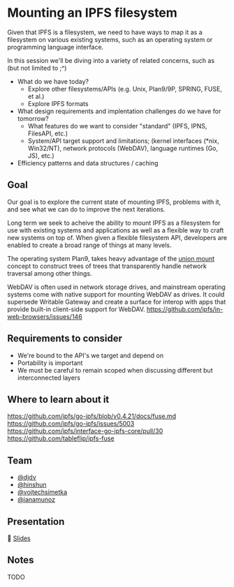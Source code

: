 # Mounting an IPFS filesystem

Given that IPFS is a filesystem, we need to have ways to map it as a filesystem on various existing systems, such as an operating system or programming language interface.

In this session we'll be diving into a variety of related concerns, such as (but not limited to ;^)
 - What do we have today?
   - Explore other filesystems/APIs (e.g. Unix, Plan9/9P, SPRING, FUSE, et al.)
   - Explore IPFS formats
 - What design requirements and implentation challenges do we have for tomorrow?
   - What features do we want to consider "standard" (IPFS, IPNS, FilesAPI, etc.)
   - System/API target support and limitations; (kernel interfaces (\*nix, Win32/NT), network protocols (WebDAV), language runtimes (Go, JS), etc.)
 - Efficiency patterns and data structures / caching

## Goal

Our goal is to explore the current state of mounting IPFS, problems with it, and see what we can do to improve the next iterations.

Long term we seek to acheive the ability to mount IPFS as a filesystem for use with existing systems and applications as well as a flexible way to craft new systems on top of.
When given a flexible filesystem API, developers are enabled to create a broad range of things at many levels.

The operating system Plan9, takes heavy advantage of the [union mount](https://en.wikipedia.org/wiki/Union_mount) concept to construct trees of trees that transparently handle network traversal among other things.

WebDAV is often used in network storage drives, and mainstream operating systems come with native support for mounting WebDAV as drives. It could supersede Writable Gateway and create a surface for interop with apps that provide built-in client-side support for WebDAV. https://github.com/ipfs/in-web-browsers/issues/146

## Requirements to consider

- We're bound to the API's we target and depend on
- Portability is important
- We must be careful to remain scoped when discussing different but interconnected layers

## Where to learn about it
https://github.com/ipfs/go-ipfs/blob/v0.4.21/docs/fuse.md  
https://github.com/ipfs/go-ipfs/issues/5003  
https://github.com/ipfs/interface-go-ipfs-core/pull/30  
https://github.com/tableflip/ipfs-fuse  

## Team

* [@djdv](https://github.com/djdv)
* [@hinshun](https://github.com/hinshun)
* [@vojtechsimetka](https://github.com/vojtechsimetka)
* [@ianamunoz](https://github.com/ianamunoz)

## Presentation

🎤 [Slides](https://docs.google.com/presentation/d/105KwT6ZmcneywGnvUyww5y-u_GHSY0FFQ0yIXZQf7Y0/edit#slide=id.g5c6a5171f6_0_243)

## Notes

TODO
